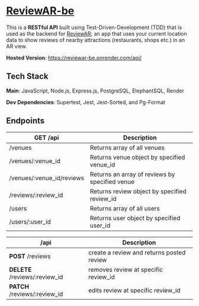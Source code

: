 
# [ReviewAR-be](https://reviewar-be.onrender.com/api/)

This is a **RESTful API** built using Test-Driven-Development (TDD) that is used as the backend for [ReviewAR](https://github.com/KelvinUng1/ReviewAR-fe); an app that uses your current location data to show reviews of nearby attractions (restaurants, shops etc.) in an AR view.


**Hosted Version**: https://reviewar-be.onrender.com/api/

## Tech Stack
**Main**: JavaScript, Node.js, Express.js, PostgreSQL, ElephantSQL, Render

**Dev Dependencies**: Supertest, Jest, Jest-Sorted, and Pg-Format

## Endpoints

| GET /api                  | Description                                    |
|---------------------------|------------------------------------------------|
| /venues                   | Returns array of all venues                    |
| /venues/:venue_id         | Returns venue object by specified venue_id     |
| /venues/:venue_id/reviews | Returns an array of reviews by specified venue |
| /reviews/:review_id       | Returns review object by specified review_id   |
| /users                    | Returns array of all users                     |
| /users/:user_id           | Returns user object by specified user_id       |


| /api | Description                             |
|-----------|-----------------------------------------|
| **POST** /reviews  | create a review and returns posted review |
| **DELETE** /reviews/:review_id | removes review at specific review_id |        
| **PATCH** /reviews/:review_id | edits review at specific review_id |